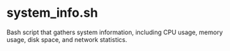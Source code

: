 # system_info.sh
Bash script that gathers system information, including CPU usage, memory usage, disk space, and network statistics.
